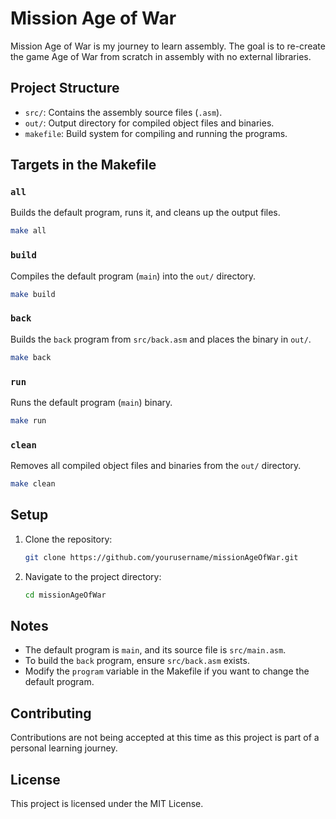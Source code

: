 # Mission Age of War

Mission Age of War is my journey to learn assembly. The goal is to re-create the game Age of War from scratch in assembly with no external libraries.

## Project Structure

- `src/`: Contains the assembly source files (`.asm`).
- `out/`: Output directory for compiled object files and binaries.
- `makefile`: Build system for compiling and running the programs.

## Targets in the Makefile

### `all`
Builds the default program, runs it, and cleans up the output files.

```bash
make all
```

### `build`
Compiles the default program (`main`) into the `out/` directory.

```bash
make build
```

### `back`
Builds the `back` program from `src/back.asm` and places the binary in `out/`.

```bash
make back
```

### `run`
Runs the default program (`main`) binary.

```bash
make run
```

### `clean`
Removes all compiled object files and binaries from the `out/` directory.

```bash
make clean
```

## Setup

1. Clone the repository:
    ```bash
    git clone https://github.com/yourusername/missionAgeOfWar.git
    ```

2. Navigate to the project directory:
    ```bash
    cd missionAgeOfWar
    ```

## Notes

- The default program is `main`, and its source file is `src/main.asm`.
- To build the `back` program, ensure `src/back.asm` exists.
- Modify the `program` variable in the Makefile if you want to change the default program.

## Contributing
Contributions are not being accepted at this time as this project is part of a personal learning journey.

## License

This project is licensed under the MIT License.
